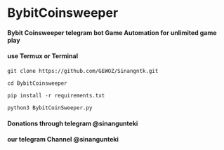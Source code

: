 # BybitCoinsweeper
#### Bybit Coinsweeper telegram bot Game Automation for unlimited game play
#### use Termux or Terminal  

 ``` 
 git clone https://github.com/GEWOZ/Sinangntk.git
```
 ``` 
 cd BybitCoinsweeper
```
 ``` 
 pip install -r requirements.txt
```
 ```
 python3 BybitCoinSweeper.py
```
#### Donations through telegram @sinangunteki
#### our telegram Channel @sinangunteki




















